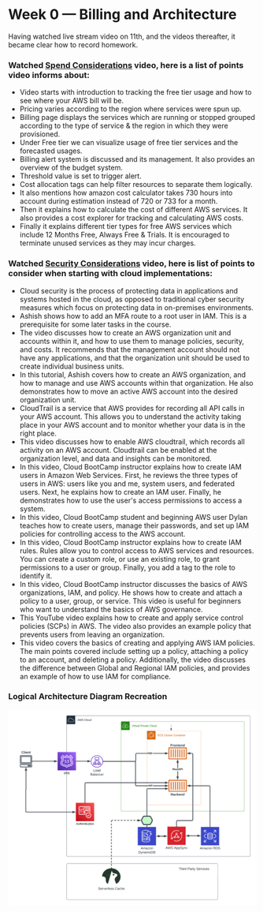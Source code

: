 # Week 0 — Billing and Architecture

Having watched live stream video on 11th, and the videos thereafter, it became clear how to record homework.

### Watched [**Spend Considerations**](https://www.youtube.com/watch?v=OVw3RrlP-sI) video, here is a list of points video informs about:

- Video starts with introduction to tracking the free tier usage and how to see where your AWS bill will be.
- Pricing varies according to the region where services were spun up.
- Billing page displays the services which are running or stopped grouped according to the type of service & the region in which they were provisioned.
- Under Free tier we can visualize usage of free tier services and the forecasted usages.
- Billing alert system is discussed and its management. It also provides an overview of the budget system.
- Threshold value is set to trigger alert.
- Cost allocation tags can help filter resources to separate them logically.
- It also mentions how amazon cost calculator takes 730 hours into account during estimation instead of 720 or 733 for a month.
- Then it explains how to calculate the cost of different AWS services. It also provides a cost explorer for tracking and calculating AWS costs.
- Finally it explains different tier types for free AWS services which include 12 Months Free, Always Free & Trials. It is encouraged to terminate unused services as they may incur charges.


### Watched [**Security Considerations**](https://www.youtube.com/watch?v=4EMWBYVggQI) video, here is list of points to consider when starting with cloud implementations:

- Cloud security is the process of protecting data in applications and systems hosted in the cloud, as opposed to traditional cyber security measures which focus on protecting data in on-premises environments.
- Ashish shows how to add an MFA route to a root user in IAM. This is a prerequisite for some later tasks in the course.
- The video discusses how to create an AWS organization unit and accounts within it, and how to use them to manage policies, security, and costs. It recommends that the management account should not have any applications, and that the organization unit should be used to create individual business units.
- In this tutorial, Ashish covers how to create an AWS organization, and how to manage and use AWS accounts within that organization. He also demonstrates how to move an active AWS account into the desired organization unit.
- CloudTrail is a service that AWS provides for recording all API calls in your AWS account. This allows you to understand the activity taking place in your AWS account and to monitor whether your data is in the right place.
- This video discusses how to enable AWS cloudtrail, which records all activity on an AWS account. Cloudtrail can be enabled at the organization level, and data and insights can be monitored.
- In this video, Cloud BootCamp instructor explains how to create IAM users in Amazon Web Services. First, he reviews the three types of users in AWS: users like you and me, system users, and federated users. Next, he explains how to create an IAM user. Finally, he demonstrates how to use the user's access permissions to access a system.
- In this video, Cloud BootCamp student and beginning AWS user Dylan teaches how to create users, manage their passwords, and set up IAM policies for controlling access to the AWS account.
- In this video, Cloud BootCamp instructor explains how to create IAM rules. Rules allow you to control access to AWS services and resources. You can create a custom role, or use an existing role, to grant permissions to a user or group. Finally, you add a tag to the role to identify it.
- In this video, Cloud BootCamp instructor discusses the basics of AWS organizations, IAM, and policy. He shows how to create and attach a policy to a user, group, or service. This video is useful for beginners who want to understand the basics of AWS governance.
- This YouTube video explains how to create and apply service control policies (SCPs) in AWS. The video also provides an example policy that prevents users from leaving an organization.
- This video covers the basics of creating and applying AWS IAM policies. The main points covered include setting up a policy, attaching a policy to an account, and deleting a policy. Additionally, the video discusses the difference between Global and Regional IAM policies, and provides an example of how to use IAM for compliance.


### Logical Architecture Diagram Recreation

![Cruddur Logical Architecture Diagram](assets/Cruddur%20Logical%20Architecture%20Diagram.png)


